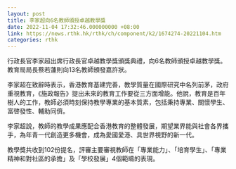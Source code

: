```yaml
---
layout: post
title: 李家超向6名教師頒授卓越教學獎
date: 2022-11-04 17:32:46.000000000 +08:00
link: https://news.rthk.hk/rthk/ch/component/k2/1674274-20221104.htm
categories: rthk
---
```


行政長官李家超出席行政長官卓越教學獎頒獎典禮，向6名教師頒授卓越教學獎。教育局局長蔡若蓮則向13名教師頒發嘉許狀。

李家超在致辭時表示，香港教育基建完善，教學質量在國際研究中名列前茅，政府重視教育，《施政報告》提出未來的教育工作要從三方面增能。他說，教育是百年樹人的工作，教師必須時刻保持教學專業的基本質素，包括秉持專業、關懷學生、富啓發性、輔助同儕。

李家超說，教師的教學成果應配合香港教育的整體發展，期望業界能與社會各界攜手，為年青一代創造更多機會，成為愛國愛港、具世界視野的新一代。

教學獎共收到102份提名，評審主要審視教師在「專業能力」、「培育學生」、「專業精神和對社區的承擔」及「學校發展」4個範疇的表現。
